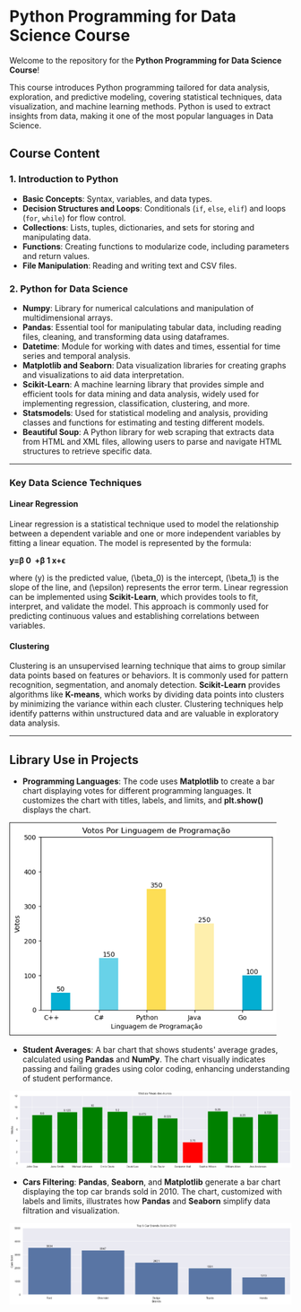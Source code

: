 # Python Programming for Data Science Course

Welcome to the repository for the **Python Programming for Data Science Course**!

This course introduces Python programming tailored for data analysis, exploration, and predictive modeling, covering statistical techniques, data visualization, and machine learning methods. Python is used to extract insights from data, making it one of the most popular languages in Data Science.

## Course Content

### 1. Introduction to Python
- **Basic Concepts**: Syntax, variables, and data types.
- **Decision Structures and Loops**: Conditionals (`if`, `else`, `elif`) and loops (`for`, `while`) for flow control.
- **Collections**: Lists, tuples, dictionaries, and sets for storing and manipulating data.
- **Functions**: Creating functions to modularize code, including parameters and return values.
- **File Manipulation**: Reading and writing text and CSV files.

### 2. Python for Data Science
- **Numpy**: Library for numerical calculations and manipulation of multidimensional arrays.
- **Pandas**: Essential tool for manipulating tabular data, including reading files, cleaning, and transforming data using dataframes.
- **Datetime**: Module for working with dates and times, essential for time series and temporal analysis.
- **Matplotlib and Seaborn**: Data visualization libraries for creating graphs and visualizations to aid data interpretation.
- **Scikit-Learn**: A machine learning library that provides simple and efficient tools for data mining and data analysis, widely used for implementing regression, classification, clustering, and more.
- **Statsmodels**: Used for statistical modeling and analysis, providing classes and functions for estimating and testing different models.
- **Beautiful Soup**: A Python library for web scraping that extracts data from HTML and XML files, allowing users to parse and navigate HTML structures to retrieve specific data. 

---

### Key Data Science Techniques

#### Linear Regression

Linear regression is a statistical technique used to model the relationship between a dependent variable and one or more independent variables by fitting a linear equation. The model is represented by the formula:

  **y=β 
  0
​
   +β 
  1
  x+ϵ**

where \(y\) is the predicted value, \(\beta_0\) is the intercept, \(\beta_1\) is the slope of the line, and \(\epsilon\) represents the error term. Linear regression can be implemented using **Scikit-Learn**, which provides tools to fit, interpret, and validate the model. This approach is commonly used for predicting continuous values and establishing correlations between variables.

#### Clustering

Clustering is an unsupervised learning technique that aims to group similar data points based on features or behaviors. It is commonly used for pattern recognition, segmentation, and anomaly detection. **Scikit-Learn** provides algorithms like **K-means**, which works by dividing data points into clusters by minimizing the variance within each cluster. Clustering techniques help identify patterns within unstructured data and are valuable in exploratory data analysis.

---

## Library Use in Projects

- **Programming Languages**:
  The code uses **Matplotlib** to create a bar chart displaying votes for different programming languages. It customizes the chart with titles, labels, and limits, and **plt.show()** displays the chart.

<img alt="Our First Graphic - Programming Languages" src="/Assets/First_Graphic.png">

- **Student Averages**:
  A bar chart that shows students' average grades, calculated using **Pandas** and **NumPy**. The chart visually indicates passing and failing grades using color coding, enhancing understanding of student performance.

<img alt="Students Media" src="/Assets/Students_Media.png">

- **Cars Filtering**:
  **Pandas**, **Seaborn**, and **Matplotlib** generate a bar chart displaying the top car brands sold in 2010. The chart, customized with labels and limits, illustrates how **Pandas** and **Seaborn** simplify data filtration and visualization.

<img alt="Cars Filtering" src="/Assets/Car_Brands.png">
